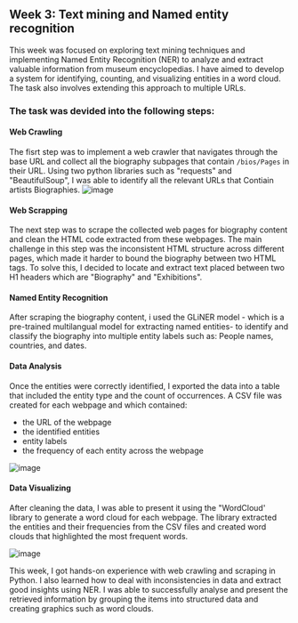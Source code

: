 
## **Week 3: Text mining and Named entity recognition**

This week was focused on exploring text mining techniques and implementing Named Entity Recognition (NER) to analyze and extract valuable information from museum encyclopedias. I have aimed to develop a system for identifying, counting, and visualizing entities in a word cloud. The task also involves extending this approach to multiple URLs.

### The task was devided into the following steps:

#### Web Crawling
The fisrt step was to implement a web crawler that navigates through the base URL and collect all the biography subpages that contain `/bios/Pages` in their URL. Using two python libraries such as "requests" and "BeautifulSoup", I was able to identify all the relevant URLs that Contiain artists Biographies.
![image](https://github.com/user-attachments/assets/5c33be3c-4bb9-4bd5-9cd8-64be91e9d252)


#### Web Scrapping
The next step was to scrape the collected web pages for biography content and clean the HTML code extracted from these webpages. The main challenge in this step was the inconsistent HTML structure across different pages, which made it harder to bound the biography between two HTML tags. To solve this, I decided to locate and extract text placed between two H1 headers which are "Biography" and "Exhibitions".


#### Named Entity Recognition
After scraping the  biography content, i used the GLiNER model - which is a pre-trained multilangual model for extracting named entities- to identify and classify the biography into multiple entity labels such as: People names, countries, and dates.


#### Data Analysis
Once the entities were correctly identified, I exported the data into a table that included the entity type and the count of occurrences. A CSV file was created for each webpage and which contained: 
- the URL of the webpage
- the identified entities
- entity labels
- the frequency of each entity across the webpage

![image](https://github.com/user-attachments/assets/67ac5c51-855d-4805-a4c2-8b1c32f1b832)


#### Data Visualizing
After cleaning the data, I was able to present it using the "WordCloud' library to generate a word cloud for each webpage. The library extracted the entities and their frequencies from the CSV files and created word clouds that highlighted the most frequent words.

![image](https://github.com/user-attachments/assets/0154e571-8935-4873-a3aa-f175cd21d453)



This week, I got hands-on experience with web crawling and scraping in Python. I also learned how to deal with inconsistencies in data and extract good insights using NER. I was able to successfully analyse and present the retrieved information by grouping the items into structured data and creating graphics such as word clouds.


